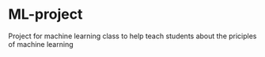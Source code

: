 # ML-project
Project for machine learning class to help teach students about the priciples of machine learning
